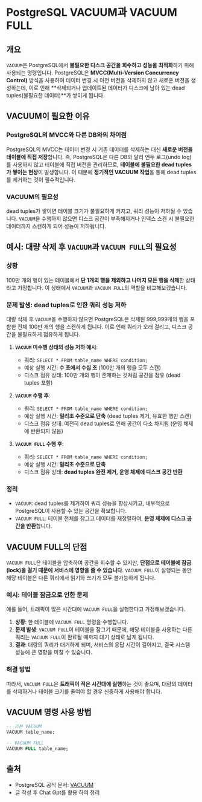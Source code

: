 # PostgreSQL VACUUM과 VACUUM FULL

## 개요
`VACUUM`은 PostgreSQL에서 **불필요한 디스크 공간을 회수하고 성능을 최적화**하기 위해 사용되는 명령입니다. PostgreSQL은 **MVCC(Multi-Version Concurrency Control)** 방식을 사용하여 데이터 변경 시 이전 버전을 삭제하지 않고 새로운 버전을 생성하는데, 이로 인해 **삭제되거나 업데이트된 데이터가 디스크에 남아 있는 dead tuples(불필요한 데이터)**가 쌓이게 됩니다.

## VACUUM이 필요한 이유

### PostgreSQL의 MVCC와 다른 DB와의 차이점
PostgreSQL의 MVCC는 데이터 변경 시 기존 데이터를 삭제하는 대신 **새로운 버전을 테이블에 직접 저장**합니다. 즉, PostgreSQL은 다른 DB와 달리 언두 로그(undo log)를 사용하지 않고 테이블에 직접 버전을 관리하므로, **테이블에 불필요한 dead tuples가 쌓이는 현상**이 발생합니다. 이 때문에 **정기적인 VACUUM 작업**을 통해 dead tuples를 제거하는 것이 필수적입니다.

### VACUUM의 필요성
dead tuples가 쌓이면 테이블 크기가 불필요하게 커지고, 쿼리 성능이 저하될 수 있습니다. `VACUUM`을 수행하지 않으면 디스크 공간이 부족해지거나 인덱스 스캔 시 불필요한 데이터까지 스캔하게 되어 성능이 저하됩니다. 

## 예시: 대량 삭제 후 `VACUUM`과 `VACUUM FULL`의 필요성

### 상황
100만 개의 행이 있는 테이블에서 **단 1개의 행을 제외하고 나머지 모든 행을 삭제**한 상태라고 가정합니다. 이 상태에서 `VACUUM`과 `VACUUM FULL`의 역할을 비교해보겠습니다.

### 문제 발생: dead tuples로 인한 쿼리 성능 저하
대량 삭제 후 `VACUUM`을 수행하지 않으면 PostgreSQL은 삭제된 999,999개의 행을 포함한 전체 100만 개의 행을 스캔하게 됩니다. 이로 인해 쿼리가 오래 걸리고, 디스크 공간을 불필요하게 점유하게 됩니다.

1. **`VACUUM` 미수행 상태의 성능 저하 예시**:
   - 쿼리: `SELECT * FROM table_name WHERE condition;`
   - 예상 실행 시간: **수 초에서 수십 초** (100만 개의 행을 모두 스캔)
   - 디스크 점유 상태: 100만 개의 행이 존재하는 것처럼 공간을 점유 (dead tuples 포함)

2. **`VACUUM` 수행 후**:
   - 쿼리: `SELECT * FROM table_name WHERE condition;`
   - 예상 실행 시간: **밀리초 수준으로 단축** (dead tuples 제거, 유효한 행만 스캔)
   - 디스크 점유 상태: 여전히 dead tuples로 인해 공간이 다소 차지됨 (운영 체제에 반환되지 않음)

3. **`VACUUM FULL` 수행 후**:
   - 쿼리: `SELECT * FROM table_name WHERE condition;`
   - 예상 실행 시간: **밀리초 수준으로 단축**
   - 디스크 점유 상태: **dead tuples 완전 제거, 운영 체제에 디스크 공간 반환**

### 정리
- `VACUUM`: dead tuples를 제거하여 쿼리 성능을 향상시키고, 내부적으로 PostgreSQL이 사용할 수 있는 공간을 확보합니다.
- `VACUUM FULL`: 테이블 전체를 잠그고 데이터를 재정렬하여, **운영 체제에 디스크 공간을 반환**합니다.

## VACUUM FULL의 단점

`VACUUM FULL`은 테이블을 압축하여 공간을 회수할 수 있지만, **단점으로 테이블에 잠금(lock)을 걸기 때문에 서비스에 영향을 줄 수 있습니다**. `VACUUM FULL`이 실행되는 동안 해당 테이블은 다른 쿼리에서 읽기와 쓰기가 모두 불가능하게 됩니다.

### 예시: 테이블 잠금으로 인한 문제
예를 들어, 트래픽이 많은 시간대에 `VACUUM FULL`을 실행한다고 가정해보겠습니다.

1. **상황**: 한 테이블에 `VACUUM FULL` 명령을 수행합니다.
2. **문제 발생**: `VACUUM FULL`이 테이블을 잠그기 때문에, 해당 테이블을 사용하는 다른 쿼리는 `VACUUM FULL`이 완료될 때까지 대기 상태로 남게 됩니다.
3. **결과**: 대량의 쿼리가 대기하게 되며, 서비스의 응답 시간이 길어지고, 결국 시스템 성능에 큰 영향을 미칠 수 있습니다.

### 해결 방법
따라서, `VACUUM FULL`은 **트래픽이 적은 시간대에 실행**하는 것이 좋으며, 대량의 데이터를 삭제하거나 테이블 크기를 줄여야 할 경우 신중하게 사용해야 합니다.


## VACUUM 명령 사용 방법
```sql
-- 기본 VACUUM
VACUUM table_name;

-- VACUUM FULL
VACUUM FULL table_name;

```

## 출처
- PostgreSQL 공식 문서: [VACUUM](https://www.postgresql.org/docs/current/sql-vacuum.html)
- 글 작성 후 Chat Gpt를 활용 하여 정리
